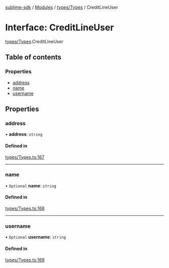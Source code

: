 [sublime-sdk](../README.md) / [Modules](../modules.md) / [types/Types](../modules/types_Types.md) / CreditLineUser

# Interface: CreditLineUser

[types/Types](../modules/types_Types.md).CreditLineUser

## Table of contents

### Properties

- [address](types_Types.CreditLineUser.md#address)
- [name](types_Types.CreditLineUser.md#name)
- [username](types_Types.CreditLineUser.md#username)

## Properties

### address

• **address**: `string`

#### Defined in

[types/Types.ts:167](https://github.com/akshay111meher/sublime-sdk/blob/c5da400/src/types/Types.ts#L167)

___

### name

• `Optional` **name**: `string`

#### Defined in

[types/Types.ts:168](https://github.com/akshay111meher/sublime-sdk/blob/c5da400/src/types/Types.ts#L168)

___

### username

• `Optional` **username**: `string`

#### Defined in

[types/Types.ts:169](https://github.com/akshay111meher/sublime-sdk/blob/c5da400/src/types/Types.ts#L169)

